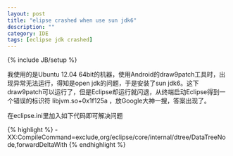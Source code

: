 ```yaml
---
layout: post
title: "elipse crashed when use sun jdk6"
description: ""
category: IDE
tags: [eclipse jdk crashed]
---
```

{% include JB/setup %}

我使用的是Ubuntu 12.04 64bit的机器，使用Android的draw9patch工具时，出现异常无法运行，得知是open jdk的问题，于是安装了sun jdk6。这下draw9patch可以运行了，但是Eclipse却运行就闪退，从终端启动Eclipse得到一个错误的标识符 libjvm.so+0x1f125a ，放Google大神一搜，答案出现了。

在eclipse.ini里加入如下代码即可解决问题

{% highlight %}
-XX:CompileCommand=exclude,org/eclipse/core/internal/dtree/DataTreeNode,forwardDeltaWith
{% endhighlight %}
